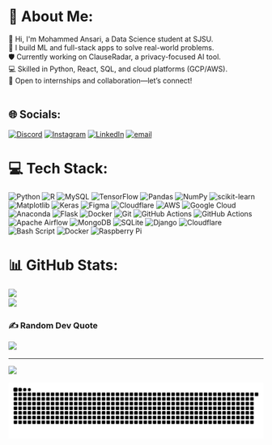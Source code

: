 
# 💫 About Me:
👋 Hi, I'm Mohammed Ansari, a Data Science student at SJSU.<br>🧠 I build ML and full-stack apps to solve real-world problems.<br>🛡️ Currently working on ClauseRadar, a privacy-focused AI tool.<br>💻 Skilled in Python, React, SQL, and cloud platforms (GCP/AWS).<br>🚀 Open to internships and collaboration—let’s connect!<br><br>


## 🌐 Socials:
[![Discord](https://img.shields.io/badge/Discord-%237289DA.svg?logo=discord&logoColor=white)](https://discord.gg/https://discord.com/users/1147635697197523046) [![Instagram](https://img.shields.io/badge/Instagram-%23E4405F.svg?logo=Instagram&logoColor=white)](https://instagram.com/imohammedansari) [![LinkedIn](https://img.shields.io/badge/LinkedIn-%230077B5.svg?logo=linkedin&logoColor=white)](https://linkedin.com/in/https://www.linkedin.com/in/imohammed-ansari) [![email](https://img.shields.io/badge/Email-D14836?logo=gmail&logoColor=white)](mailto:mohammed.ansari@sjsu.edu) 

# 💻 Tech Stack:
![Python](https://img.shields.io/badge/python-3670A0?style=plastic&logo=python&logoColor=ffdd54) ![R](https://img.shields.io/badge/r-%23276DC3.svg?style=plastic&logo=r&logoColor=white) ![MySQL](https://img.shields.io/badge/mysql-4479A1.svg?style=plastic&logo=mysql&logoColor=white) ![TensorFlow](https://img.shields.io/badge/TensorFlow-%23FF6F00.svg?style=plastic&logo=TensorFlow&logoColor=white) ![Pandas](https://img.shields.io/badge/pandas-%23150458.svg?style=plastic&logo=pandas&logoColor=white) ![NumPy](https://img.shields.io/badge/numpy-%23013243.svg?style=plastic&logo=numpy&logoColor=white) ![scikit-learn](https://img.shields.io/badge/scikit--learn-%23F7931E.svg?style=plastic&logo=scikit-learn&logoColor=white) ![Matplotlib](https://img.shields.io/badge/Matplotlib-%23ffffff.svg?style=plastic&logo=Matplotlib&logoColor=black) ![Keras](https://img.shields.io/badge/Keras-%23D00000.svg?style=plastic&logo=Keras&logoColor=white) ![Figma](https://img.shields.io/badge/figma-%23F24E1E.svg?style=plastic&logo=figma&logoColor=white) ![Cloudflare](https://img.shields.io/badge/Cloudflare-F38020?style=plastic&logo=Cloudflare&logoColor=white) ![AWS](https://img.shields.io/badge/AWS-%23FF9900.svg?style=plastic&logo=amazon-aws&logoColor=white) ![Google Cloud](https://img.shields.io/badge/GoogleCloud-%234285F4.svg?style=plastic&logo=google-cloud&logoColor=white) ![Anaconda](https://img.shields.io/badge/Anaconda-%2344A833.svg?style=plastic&logo=anaconda&logoColor=white) ![Flask](https://img.shields.io/badge/flask-%23000.svg?style=plastic&logo=flask&logoColor=white) ![Docker](https://img.shields.io/badge/docker-%230db7ed.svg?style=plastic&logo=docker&logoColor=white) ![Git](https://img.shields.io/badge/git-%23F05033.svg?style=plastic&logo=git&logoColor=white) ![GitHub Actions](https://img.shields.io/badge/github%20actions-%232671E5.svg?style=plastic&logo=githubactions&logoColor=white) ![GitHub Actions](https://img.shields.io/badge/github%20actions-%232671E5.svg?style=plastic&logo=githubactions&logoColor=white) ![Apache Airflow](https://img.shields.io/badge/Apache%20Airflow-017CEE?style=plastic&logo=Apache%20Airflow&logoColor=white) ![MongoDB](https://img.shields.io/badge/MongoDB-%234ea94b.svg?style=plastic&logo=mongodb&logoColor=white) ![SQLite](https://img.shields.io/badge/sqlite-%2307405e.svg?style=plastic&logo=sqlite&logoColor=white) ![Django](https://img.shields.io/badge/django-%23092E20.svg?style=plastic&logo=django&logoColor=white) ![Cloudflare](https://img.shields.io/badge/Cloudflare-F38020?style=plastic&logo=Cloudflare&logoColor=white) ![Bash Script](https://img.shields.io/badge/bash_script-%23121011.svg?style=plastic&logo=gnu-bash&logoColor=white) ![Docker](https://img.shields.io/badge/docker-%230db7ed.svg?style=plastic&logo=docker&logoColor=white) ![Raspberry Pi](https://img.shields.io/badge/-Raspberry_Pi-C51A4A?style=plastic&logo=Raspberry-Pi)
# 📊 GitHub Stats:
![](https://nirzak-streak-stats.vercel.app/?user=Bytemaverick&theme=transparent&hide_border=false)<br/>
![](https://github-readme-stats.vercel.app/api/top-langs/?username=Bytemaverick&theme=transparent&hide_border=false&include_all_commits=true&count_private=true&layout=compact)

### ✍️ Random Dev Quote
![](https://quotes-github-readme.vercel.app/api?type=horizontal&theme=radical)

---
[![](https://visitcount.itsvg.in/api?id=Bytemaverick&icon=0&color=0)](https://visitcount.itsvg.in)

<div aligns = "center">

![snake gif](https://github.com/Bytemaverick/Bytemaverick/blob/output/github-snake-dark.svg)

</div>
